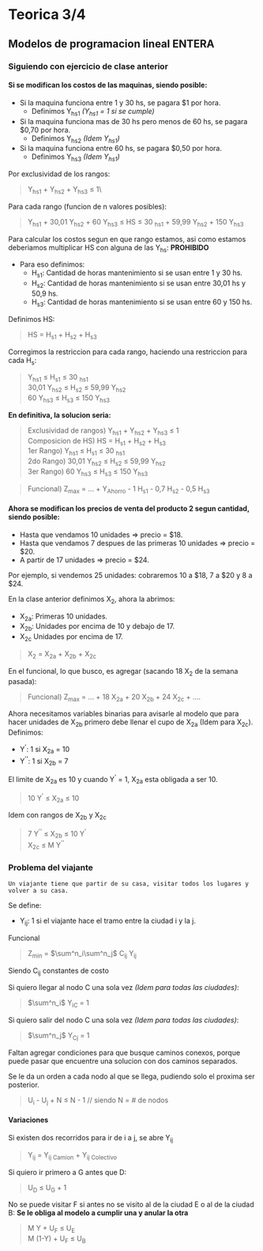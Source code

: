 # Teorica 3/4
## Modelos de programacion lineal ENTERA

### Siguiendo con ejercicio de clase anterior
#### Si se modifican los costos de las maquinas, siendo posible:
-   Si la maquina funciona entre 1 y 30 hs, se pagara $1 por hora.
    -   Definimos Y<sub>hs1</sub> _(Y<sub>hs1</sub> = 1 si se cumple)_
-   Si la maquina funciona mas de 30 hs pero menos de 60 hs, se pagara $0,70 por hora.
    -   Definimos Y<sub>hs2</sub> _(Idem Y<sub>hs1</sub>)_
-   Si la maquina funciona entre 60 hs, se pagara $0,50 por hora.
    -   Definimos Y<sub>hs3</sub> _(Idem Y<sub>hs1</sub>)_

Por exclusividad de los rangos:
> Y<sub>hs1</sub> + Y<sub>hs2</sub> + Y<sub>hs3</sub> ≤ 1\

Para cada rango (funcion de n valores posibles):
> Y<sub>hs1</sub> + 30,01 Y<sub>hs2</sub> + 60 Y<sub>hs3</sub> ≤ HS ≤ 30 <sub>hs1</sub> + 59,99 Y<sub>hs2</sub> + 150 Y<sub>hs3</sub>

Para calcular los costos segun en que rango estamos, asi como estamos deberiamos multiplicar HS con alguna de las Y<sub>hs</sub>: **PROHIBIDO**
- Para eso definimos:
  - H<sub>s1</sub>: Cantidad de horas mantenimiento si se usan entre 1 y 30 hs.
  - H<sub>s2</sub>: Cantidad de horas mantenimiento si se usan entre 30,01 hs y 50,9 hs.
  - H<sub>s3</sub>: Cantidad de horas mantenimiento si se usan entre 60 y 150 hs.

Definimos HS:
> HS = H<sub>s1</sub> + H<sub>s2</sub> + H<sub>s3</sub>

Corregimos la restriccion para cada rango, haciendo una restriccion para cada H<sub>s</sub>:
> Y<sub>hs1</sub> ≤ H<sub>s1</sub> ≤ 30 <sub>hs1</sub>\
> 30,01 Y<sub>hs2</sub> ≤ H<sub>s2</sub> ≤ 59,99 Y<sub>hs2</sub>\
> 60 Y<sub>hs3</sub> ≤ H<sub>s3</sub> ≤ 150 Y<sub>hs3</sub>

**En definitiva, la solucion seria:**
> Exclusividad de rangos) Y<sub>hs1</sub> + Y<sub>hs2</sub> + Y<sub>hs3</sub> ≤ 1\
> Composicion de HS) HS = H<sub>s1</sub> + H<sub>s2</sub> + H<sub>s3</sub>\
> 1er Rango) Y<sub>hs1</sub> ≤ H<sub>s1</sub> ≤ 30 <sub>hs1</sub>\
> 2do Rango) 30,01 Y<sub>hs2</sub> ≤ H<sub>s2</sub> ≤ 59,99 Y<sub>hs2</sub>\
> 3er Rango) 60 Y<sub>hs3</sub> ≤ H<sub>s3</sub> ≤ 150 Y<sub>hs3</sub>

> Funcional) Z<sub>max</sub> = ... + Y<sub>Ahorro</sub> - 1 H<sub>s1</sub> - 0,7 H<sub>s2</sub> - 0,5 H<sub>s3</sub>

#### Ahora se modifican los precios de venta del producto 2 segun cantidad, siendo posible:
- Hasta que vendamos 10 unidades => precio = $18.
- Hasta que vendamos 7 despues de las primeras 10 unidades => precio = $20.
- A partir de 17 unidades => precio = $24.
  
Por ejemplo, si vendemos 25 unidades: cobraremos 10 a $18, 7 a $20 y 8 a $24.

En la clase anterior definimos X<sub>2</sub>, ahora la abrimos:
- X<sub>2a</sub>: Primeras 10 unidades.
- X<sub>2b</sub>: Unidades por encima de 10 y debajo de 17.
- X<sub>2c</sub> Unidades por encima de 17.
> X<sub>2</sub> = X<sub>2a</sub> + X<sub>2b</sub> + X<sub>2c</sub>

En el funcional, lo que busco, es agregar (sacando 18 X<sub>2</sub> de la semana pasada):
> Funcional) Z<sub>max</sub> = ... + 18 X<sub>2a</sub> + 20 X<sub>2b</sub> + 24 X<sub>2c</sub> + ....

Ahora necesitamos variables binarias para avisarle al modelo que para hacer unidades de X<sub>2b</sub> primero debe llenar el cupo de X<sub>2a</sub> (Idem para X<sub>2c</sub>).
Definimos:
- Y<sup>'</sup>: 1 si X<sub>2a</sub> = 10
- Y<sup>''</sup>: 1 si X<sub>2b</sub> = 7

El limite de X<sub>2a</sub> es 10 y cuando Y<sup>'</sup> = 1, X<sub>2a</sub> esta obligada a ser 10.
> 10 Y<sup>'</sup> ≤ X<sub>2a</sub> ≤ 10

Idem con rangos de X<sub>2b</sub> y X<sub>2c</sub>
> 7 Y<sup>''</sup> ≤ X<sub>2b</sub> ≤ 10 Y<sup>'</sup>\
> X<sub>2c</sub> ≤ M Y<sup>''</sup>

### Problema del viajante
```Un viajante tiene que partir de su casa, visitar todos los lugares y volver a su casa.```

Se define:
- Y<sub>ij</sub>: 1 si el viajante hace el tramo entre la ciudad i y la j.

Funcional
> Z<sub>min</sub> = $\sum^n_i\sum^n_j$ C<sub>ij</sub> Y<sub>ij</sub>

Siendo C<sub>ij</sub> constantes de costo

Si quiero llegar al nodo C una sola vez *(Idem para todas las ciudades)*:
> $\sum^n_i$ Y<sub>iC</sub> = 1

Si quiero salir del nodo C una sola vez *(Idem para todas las ciudades)*:
> $\sum^n_j$ Y<sub>Cj</sub> = 1 

Faltan agregar condiciones para que busque caminos conexos, porque puede pasar que encuentre una solucion con dos caminos separados.

Se le da un orden a cada nodo al que se llega, pudiendo solo el proxima ser posterior.
> U<sub>i</sub> - U<sub>j</sub> + N ≤ N - 1 // siendo N = # de nodos

#### Variaciones
Si existen dos recorridos para ir de i a j, se abre Y<sub>ij</sub>
> Y<sub>ij</sub> = Y<sub>ij Camion</sub> + Y<sub>ij Colectivo</sub>

Si quiero ir primero a G antes que D:
> U<sub>D</sub> ≤ U<sub>G</sub> + 1

No se puede visitar F si antes no se visito al de la ciudad E o al de la ciudad B: **Se le obliga al modelo a cumplir una y anular la otra**
> M Y + U<sub>F</sub> ≤ U<sub>E</sub>\
> M (1-Y) + U<sub>F</sub> ≤ U<sub>B</sub>